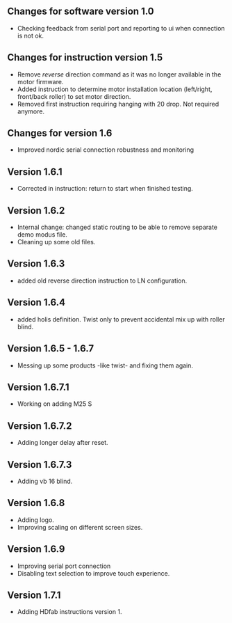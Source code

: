 ## Changes for software version 1.0

- Checking feedback from serial port and reporting to ui when connection is not ok.

## Changes for instruction version 1.5

- Remove _reverse_ direction command as it was no longer available in the motor firmware.
- Added instruction to determine motor installation location (left/right, front/back roller) to set motor direction.
- Removed first instruction requiring hanging with 20 drop. Not required anymore.

## Changes for version 1.6

- Improved nordic serial connection robustness and monitoring

## Version 1.6.1

- Corrected in instruction: return to start when finished testing.

## Version 1.6.2

- Internal change: changed static routing to be able to remove separate demo modus file.
- Cleaning up some old files.

## Version 1.6.3

- added old reverse direction instruction to LN configuration.

## Version 1.6.4

- added holis definition. Twist only to prevent accidental mix up with roller blind.

## Version 1.6.5 - 1.6.7

- Messing up some products -like twist- and fixing them again.

## Version 1.6.7.1

- Working on adding M25 S

## Version 1.6.7.2

- Adding longer delay after reset.

## Version 1.6.7.3

- Adding vb 16 blind.

## Version 1.6.8

- Adding logo.
- Improving scaling on different screen sizes.

## Version 1.6.9

- Improving serial port connection
- Disabling text selection to improve touch experience.

## Version 1.7.1

- Adding HDfab instructions version 1.